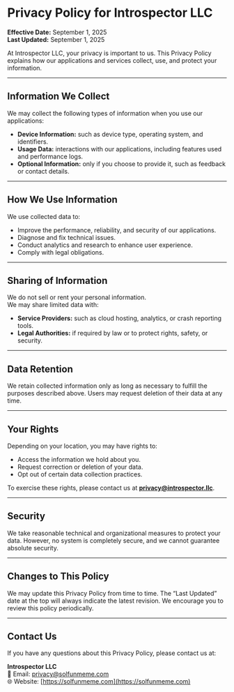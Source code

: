 # Privacy Policy for Introspector LLC

**Effective Date:** September 1, 2025  
**Last Updated:** September 1, 2025  

At Introspector LLC, your privacy is important to us. This Privacy Policy explains how our applications and services collect, use, and protect your information.

---

## Information We Collect
We may collect the following types of information when you use our applications:
- **Device Information:** such as device type, operating system, and identifiers.  
- **Usage Data:** interactions with our applications, including features used and performance logs.  
- **Optional Information:** only if you choose to provide it, such as feedback or contact details.

---

## How We Use Information
We use collected data to:
- Improve the performance, reliability, and security of our applications.  
- Diagnose and fix technical issues.  
- Conduct analytics and research to enhance user experience.  
- Comply with legal obligations.

---

## Sharing of Information
We do not sell or rent your personal information.  
We may share limited data with:
- **Service Providers:** such as cloud hosting, analytics, or crash reporting tools.  
- **Legal Authorities:** if required by law or to protect rights, safety, or security.  

---

## Data Retention
We retain collected information only as long as necessary to fulfill the purposes described above. Users may request deletion of their data at any time.

---

## Your Rights
Depending on your location, you may have rights to:
- Access the information we hold about you.  
- Request correction or deletion of your data.  
- Opt out of certain data collection practices.  

To exercise these rights, please contact us at **privacy@introspector.llc**.

---

## Security
We take reasonable technical and organizational measures to protect your data. However, no system is completely secure, and we cannot guarantee absolute security.

---

## Changes to This Policy
We may update this Privacy Policy from time to time. The “Last Updated” date at the top will always indicate the latest revision. We encourage you to review this policy periodically.

---

## Contact Us
If you have any questions about this Privacy Policy, please contact us at:

**Introspector LLC**  
📧 Email: [privacy@solfunmeme.com](mailto:privacy@solfunmeme.com)  
🌐 Website: [https://solfunmeme.com](https://solfunmeme.com)
